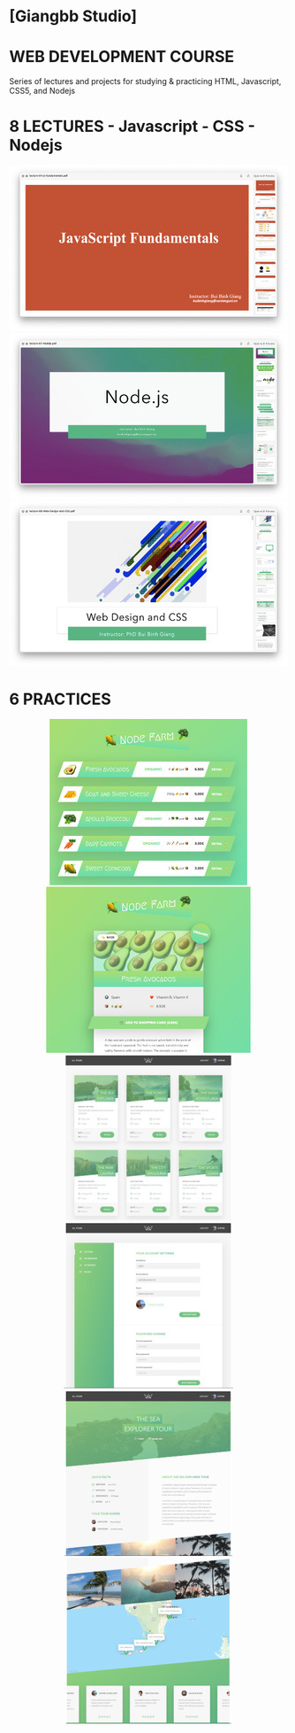 # [Giangbb Studio]

# WEB DEVELOPMENT COURSE

Series of lectures and projects for studying & practicing HTML, Javascript, CSS5, and Nodejs

# 8 LECTURES - Javascript - CSS - Nodejs

<div class="image-container" align="center">
  <img src="readme/img0-1.png" alt="Image 1"  height="300">
  <img src="readme/img0-7.png" alt="Image 7"  height="300">
  <img src="readme/img0-8.png" alt="Image 8"  height="300">
</div>

# 6 PRACTICES

<div class="image-container" align="center">
  <img src="readme/img1.png" alt="Image 1"  height="300">
  <img src="readme/img2.png" alt="Image 2"  height="300">
</div>

<div class="image-container" align="center">
  <img src="readme/img3.png" alt="Image 1"  height="300">
  <img src="readme/img4.png" alt="Image 2"  height="300">
  <img src="readme/img5.png" alt="Image 3"  height="300">
  <img src="readme/img6.png" alt="Image 3"  height="300">
</div>
